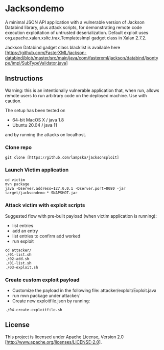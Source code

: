 # Jacksondemo

A minimal JSON API application with a vulnerable version of Jackson Databind library, plus attack scripts, for demonstrating remote code execution exploitation of untrusted deserialization. Default exploit uses org.apache.xalan.xsltc.trax.TemplatesImpl gadget class in Xalan 2.7.2.

Jackson Databind gadget class blacklist is available here
[https://github.com/FasterXML/jackson-databind/blob/master/src/main/java/com/fasterxml/jackson/databind/jsontype/impl/SubTypeValidator.java]

## Instructions

Warning: this is an intentionally vulnerable application that, when run, allows remote users to run arbitrary code on the deployed machine. Use with caution.

The setup has been tested on
 * 64-bit MacOS X / java 1.8
 * Ubuntu 20.04 / java 11

and by running the attacks on localhost.

### Clone repo

```
git clone [https://github.com/lampska/jacksonsploit]
```

### Launch Victim application

```
cd victim
mvn package
java -Dserver.address=127.0.0.1 -Dserver.port=8080 -jar target/jacksondemo-*-SNAPSHOT.jar
```

### Attack victim with exploit scripts

Suggested flow with pre-built payload (when victim application is running):
 * list entries
 * add an entry
 * list entries to confirm add worked
 * run exploit 

```
cd attacker/
./01-list.sh
./02-add.sh
./01-list.sh
./03-exploit.sh
```

### Create custom exploit payload

 * Customize the payload in the following file: attacker/exploit/Exploit.java
 * run mvn package under attacker/
 * Create new exploitfile.json by running:

```
./04-create-exploitfile.sh
```

## License

This project is licensed under Apache License, Version 2.0 [http://www.apache.org/licenses/LICENSE-2.0].
